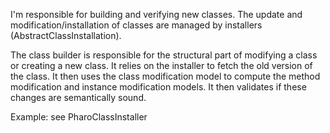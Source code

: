 I'm responsible for building and verifying new classes. 
The update and modification/installation of classes are managed by installers (AbstractClassInstallation).

The class builder is responsible for the structural part of modifying a class or creating a new class. It relies on the installer to fetch the old version of the class. It then uses the class modification model to compute the method modification and instance modification models. It then validates if these changes are semantically sound.

Example:
	see PharoClassInstaller